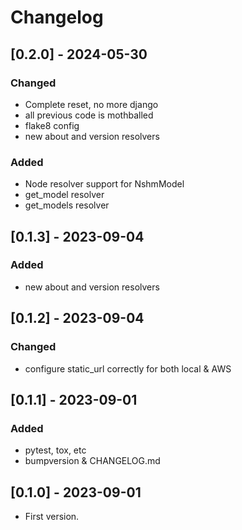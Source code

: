 # Changelog


## [0.2.0] - 2024-05-30
### Changed
 - Complete reset, no more django
 - all previous code is mothballed
 - flake8 config
 - new about and version resolvers

### Added
 - Node resolver support for NshmModel
 - get_model resolver
 - get_models resolver

## [0.1.3] - 2023-09-04
### Added
 - new about and version resolvers

## [0.1.2] - 2023-09-04
### Changed
 - configure static_url correctly for both local & AWS

## [0.1.1] - 2023-09-01
### Added
 - pytest, tox, etc
 - bumpversion & CHANGELOG.md

## [0.1.0] - 2023-09-01
* First version.


